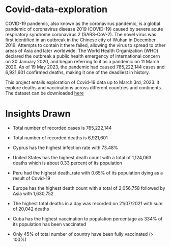 # Covid-data-exploration
COVID-19 pandemic, also known as the coronavirus pandemic, is a global pandemic of coronavirus disease 2019 (COVID-19) caused by severe acute respiratory syndrome coronavirus 2 (SARS-CoV-2). The novel virus was first identified in an outbreak in the Chinese city of Wuhan in December 2019. Attempts to contain it there failed, allowing the virus to spread to other areas of Asia and later worldwide. The World Health Organization (WHO) declared the outbreak a public health emergency of international concern on 30 January 2020, and began referring to it as a pandemic on 11 March 2020. As of 19 May 2023, the pandemic had caused 765,222,144 cases and 6,921,601 confirmed deaths, making it one of the deadliest in history.

This project entails exploration of Covid-19 data  up to  March 3rd, 2023.  it explore deaths and vaccinations  across different countries and continents. 
The dataset can be downloaded [here](https://ourworldindata.org/covid-deaths)

# Insights Drawn
+ Total number of recorded cases is 765,222,144

+ Total number of recorded deaths is 6,921,601

+ Cyprus has the highest infection rate with 73.48% 

* United States has the highest death count with a total of 1,124,063 deaths which is about 0.33 percent of its population

+ Peru had the highest death_rate with 0.65% of its population dying as a result of Covid-19

+ Europe has the highest death count with a total of 2,056,758 followed by Asia with 1,630,752

+ The highest total deaths in a day was recorded on 21/07/2021 with sum of 20,042 deaths

+ Cuba has the highest vaccination to population percentage as 334% of its population has been vaccinated

+ Only 45% of total number of country have been fully vaccinated (> 100%)
